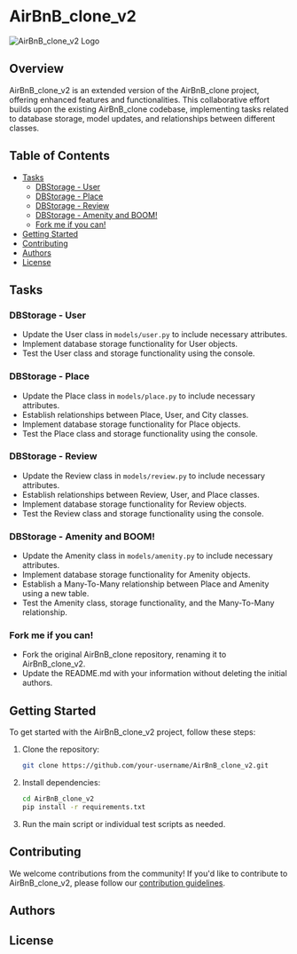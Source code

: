 # AirBnB_clone_v2

![AirBnB_clone_v2 Logo](https://s3.amazonaws.com/intranet-projects-files/concepts/74/hbnb_step2.png)

## Overview

AirBnB_clone_v2 is an extended version of the AirBnB_clone project, offering enhanced features and functionalities. This collaborative effort builds upon the existing AirBnB_clone codebase, implementing tasks related to database storage, model updates, and relationships between different classes.

## Table of Contents

- [Tasks](#tasks)
  - [DBStorage - User](#dbstorage---user)
  - [DBStorage - Place](#dbstorage---place)
  - [DBStorage - Review](#dbstorage---review)
  - [DBStorage - Amenity and BOOM!](#dbstorage---amenity-and-boom)
  - [Fork me if you can!](#fork-me-if-you-can)
- [Getting Started](#getting-started)
- [Contributing](#contributing)
- [Authors](#authors)
- [License](#license)

## Tasks

### DBStorage - User

- Update the User class in `models/user.py` to include necessary attributes.
- Implement database storage functionality for User objects.
- Test the User class and storage functionality using the console.

### DBStorage - Place

- Update the Place class in `models/place.py` to include necessary attributes.
- Establish relationships between Place, User, and City classes.
- Implement database storage functionality for Place objects.
- Test the Place class and storage functionality using the console.

### DBStorage - Review

- Update the Review class in `models/review.py` to include necessary attributes.
- Establish relationships between Review, User, and Place classes.
- Implement database storage functionality for Review objects.
- Test the Review class and storage functionality using the console.

### DBStorage - Amenity and BOOM!

- Update the Amenity class in `models/amenity.py` to include necessary attributes.
- Implement database storage functionality for Amenity objects.
- Establish a Many-To-Many relationship between Place and Amenity using a new table.
- Test the Amenity class, storage functionality, and the Many-To-Many relationship.

### Fork me if you can!

- Fork the original AirBnB_clone repository, renaming it to AirBnB_clone_v2.
- Update the README.md with your information without deleting the initial authors.

## Getting Started

To get started with the AirBnB_clone_v2 project, follow these steps:

1. Clone the repository:

   ```bash
   git clone https://github.com/your-username/AirBnB_clone_v2.git
   ```

2. Install dependencies:

   ```bash
   cd AirBnB_clone_v2
   pip install -r requirements.txt
   ```

3. Run the main script or individual test scripts as needed.

## Contributing

We welcome contributions from the community! If you'd like to contribute to AirBnB_clone_v2, please follow our [contribution guidelines](CONTRIBUTING.md).

## Authors



## License

```
